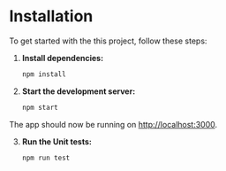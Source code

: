 # Installation

To get started with the this project, follow these steps:

1. **Install dependencies:**

   ```bash
   npm install
   ```

2. **Start the development server:**
   ```bash
   npm start
   ```

The app should now be running on [http://localhost:3000](http://localhost:3000).

3. **Run the Unit tests:**

   ```bash
   npm run test
   ```
